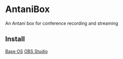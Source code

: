# AntaniBox
An Antani box for conference recording and streaming

## Install
[Base OS](./docs/base-os-install.md)
[OBS Studio](./docs/obs-studio-install.md)
